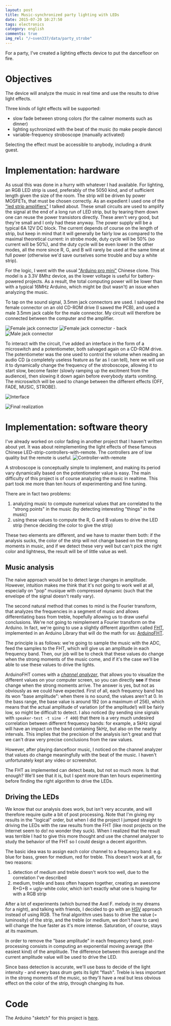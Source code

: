 ```yaml
---
layout: post
title: Music-synchronized party lighting with LEDs
date: 2015-07-20 10:27:50
tags: electronics
category: english
comments: true
img_rel: "/~sven337/data/party_strobe"
---
```


For a party, I've created a lighting effects device to put the dancefloor on fire.

# Objectives

The device will analyze the music in real time and use the results to drive light effects.

Three kinds of light effects will be supported:

- slow fade between strong colors (for the calmer moments such as dinner)
- lighting sychronized with the beat of the music (to make people dance)
- variable-frequency stroboscope (manually activated)

Selecting the effect must be accessible to anybody, including a drunk guest.

# Implementation: hardware

As usual this was done in a hurry with whatever I had available. For lighting, an RGB LED strip is used, preferably of the 5050 kind, and of sufficient length given the size of the room. The strip will be driven by power MOSFETs, that must be chosen correctly. As an expedient I used one of the ["led strip amplifiers"](/~sven337/english/2015/01/19/Tearing-down-a-RGB-LED-strip-amplifier.html) I talked about. These small circuits are used to amplify the signal at the end of a long run of LED strip, but by tearing them down one can reuse the power transistors directly. These aren't very good, but they're small and I only had these anyway.
The power supply will be a typical 6A 12V DC block. The current depends of course on the length of strip, but keep in mind that it will generally be fairly low as compared to the maximal theoretical current: in strobe mode, duty cycle will be 50% (so current will be 50%), and the duty cycle will be even lower in the other modes, all the more since R, G, and B will rarely be used at the same time at full power (otherwise we'd save ourselves some trouble and buy a white strip).

For the logic, I went with the usual ["Arduino pro mini"](http://www.ebay.com/itm/Redesign-Pro-Mini-atmega328-3-3V-8M-Replace-ATmega128-Arduino-Compatible-Nano-/200914924969) Chinese clone. This model is a 3.3V 8Mhz device, as the lower voltage is useful for battery-powered projects. As a result, the total computing power will be lower than with a typical 16MHz Arduino, which might be (but wasn't) an issue when analyzing the music.

To tap on the sound signal, 3.5mm jack connectors are used. I salvaged the female connector on an old CD-ROM drive (I sawed the PCB), and used a male 3.5mm jack cable for the male connector. My circuit will therefore be connected between the computer and the amplifier.

![Female jack connector](jack_female2.jpg)
![Female jack connector - back](jack_female.jpg)
![Male jack connector](jack_male.jpg)

To interact with the circuit, I've added an interface in the form of a microswitch and a potentiometer, both salvaged again on a CD-ROM drive. The potentiometer was the one used to control the volume when reading an audio CD (a completely useless feature as far as I can tell), here we will use it to dynamically change the frequency of the stroboscope, allowing it to start slow, become faster (slowly ramping up the excitment from the audience), then slowing it down again before everybody starts vomiting. The microswitch will be used to change between the different effects (OFF, FADE, MUSIC, STROBE).

![Interface](microswitch_potentiometer.jpg)

![Final realization](complete_electronics.jpg)

# Implementation: software theory

I've already worked on color fading in another project that I haven't written about yet. It was about reimplementing the light effects of these famous Chinese LED-strip-controllers-with-remote. The controllers are of low quality but the remote is useful.
![Controller-with-remote](chinese_controller.jpg)

A stroboscope is conceptually simple to implement, and making its period vary dynamically based on the potentiometer value is easy. The main difficulty of this project is of course analyzing the music in realtime. This part took me more than ten hours of experimenting and fine tuning.

There are in fact two problems:

1. analyzing music to compute numerical values that are correlated to the "strong points" in the music (by detecting interesting "things" in the music)
1. using these values to compute the R, G and B values to drive the LED strip (hence deciding the color to give the strip)

These two elements are different, and we have to master them both: if the analysis sucks, the color of the strip will not change based on the strong moments in music, and if we detect these very well but can't pick the right color and lightness, the result will be of little value as well.

## Music analysis

The naive approach would be to detect large changes in amplitude. However, intuition makes me think that it's not going to work well at all, especially on "pop" musique with compressed dynamic (such that the envelope of the signal doesn't really vary).

The second natural method that comes to mind is the Fourier transform, that analyzes the frequencies in a segment of music and allows differentiating bass from treble, hopefully allowing us to draw useful conclusions. We're not going to reimplement a Fourier transform on the Arduino. In fact, we're going to use a slightly different algorithm called [FHT](https://en.wikipedia.org/wiki/Discrete_Hartley_transform#Fast_algorithms), implemented in an Arduino Library that will do the math for us: [ArduinoFHT](http://wiki.openmusiclabs.com/wiki/ArduinoFHT).

The principle is as follows: we're going to sample the music with the ADC, feed the samples to the FHT, which will give us an amplitude in each frequency band. Then, our job will be to check that these values do change when the strong moments of the music come, and if it's the case we'll be able to use these values to drive the lights.

ArduinoFHT comes with a [*channel analyzer*](http://wiki.openmusiclabs.com/wiki/ArduinoFHT?action=AttachFile&do=view&target=FHT_128_channel_analyser.zip), that allows you to visualize the different values on your computer screen, so you can directly **see** if these change when the strong moments arrive.
The answer is yes, but not as obviously as we could have expected. First of all, each frequency band has its won "base amplitude": when there is no sound, the values aren't at 0. In the bass range, the base value is around 192 (on a maximum of 256), which means that the actual amplitude of variation (of the amplitude!) will be fairly low, so might be difficult to detect.
I also noticed (by sending sine signals with `` speaker-test -t sine -f 400 ``) that there is a very much undesired correlation between different frequency bands: for example, a 5kHz signal will have an impact on the band containing 5kHz, but also on the nearby intervals. This implies that the precision of the analysis isn't great and that we can't draw very precise conclusions from the raw values.

However, after playing dancefloor music, I noticed on the channel analyzer that values do change meaningfully with the beat of the music. I haven't unfortunately kept any video or screenshot.

The FHT as implemented can detect beats, but not so much more. Is that enough? We'll see that it is, but I spent more than ten hours experimenting before finding the right algorithm to drive the LEDs.

## Driving the LEDs

We know that our analysis does work, but isn't very accurate, and will therefore require quite a bit of post processing. Note that I'm giving my results in the "logical" order, but when I did the project I jumped straight to driving the LEDs with the raw results from the FHT (like most projects on the Internet seem to do! no wonder they suck). When I realized that the result was terrible I had to give this more thought and use the channel analyzer to study the behavior of the FHT so I could design a decent algorithm.

The basic idea was to assign each color channel to a frequency band: e.g. blue for bass, green for medium, red for treble. This doesn't work at all, for two reasons:

1. detection of medium and treble doesn't work too well, due to the correlation I've described
1. medium, treble and bass often happen together, creating an awesome R+G+B = ugly-white color, which isn't exactly what one is hoping for with a RGB strip

After a lot of experiments (which burned the Axel F. melody in my dreams for a night), and talking with friends, I decided to go with an [HSV](https://en.wikipedia.org/wiki/HSL_and_HSV) approach instead of using RGB. The final algorithm uses bass to drive the value (= luminosity) of the strip, and the treble (or medium, we don't have to care) will change the hue faster as it's more intense. Saturation, of course, stays at its maximum.

In order to remove the "base amplitude" in each frequency band, post-processing consists in computing an exponential moving average (the easiest kind) of the amplitude. The difference between this average and the current amplitude value will be used to drive the LED.

Since bass detection is accurate, we'll use bass to decide of the light intensity - and every bass drum gets its light "flash". Treble is less important in the strong moments of the music, so they'll have a real but less obvious effect on the color of the strip, through changing its hue.

# Code

The Arduino "sketch" for this project is [here](https://github.com/sven337/jeenode/blob/master/party_strobe/party_strobe.ino).

<script>
    $(document).ready(function() {
        $("a[href$='.jpg'],a[href$='.jpeg'],a[href$='.png'],a[href$='.gif']").attr('rel', 'gallery').fancybox();
    });
</script>

